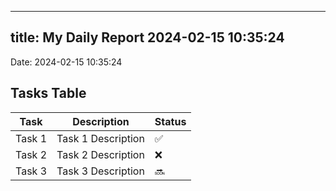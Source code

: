 
---
title: My Daily Report 2024-02-15 10:35:24
---

Date: 2024-02-15 10:35:24

## Tasks Table

| Task | Description | Status |
|------|-------------|--------|
| Task 1 | Task 1 Description | ✅ |
| Task 2 | Task 2 Description | ❌ |
| Task 3 | Task 3 Description | 🔜 |
